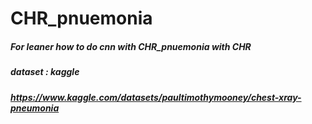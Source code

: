 # CHR_pnuemonia
##### For leaner how to do cnn with CHR_pnuemonia with CHR
##### dataset : kaggle
##### https://www.kaggle.com/datasets/paultimothymooney/chest-xray-pneumonia
